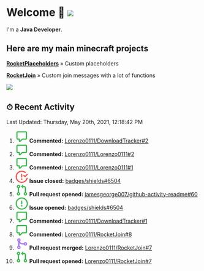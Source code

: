 # Welcome 👋 ![](https://hit.yhype.me/github/profile?user_id=69311874)

I'm a **Java Developer**.

## Here are my main minecraft projects

**[RocketPlaceholders](https://github.com/Lorenzo0111/RocketPlaceholders)** » Custom placeholders

**[RocketJoin](https://github.com/Lorenzo0111/RocketJoin)** » Custom join messages with a lot of functions

[![](https://github-readme-stats.vercel.app/api?username=Lorenzo0111&show_icons=true&count_private=true)](https://github.com/Lorenzo0111)

## ⏱ Recent Activity

<!--RECENT_ACTIVITY:last_update-->
Last Updated: Thursday, May 20th, 2021, 12:18:42 PM
<!--RECENT_ACTIVITY:last_update_end-->

<!--RECENT_ACTIVITY:start-->
1. ![comment] **Commented:** [Lorenzo0111/DownloadTracker#2](https://github.com/Lorenzo0111/DownloadTracker/issues/2)
2. ![comment] **Commented:** [Lorenzo0111/Lorenzo0111#2](https://github.com/Lorenzo0111/Lorenzo0111/issues/2)
3. ![comment] **Commented:** [Lorenzo0111/Lorenzo0111#1](https://github.com/Lorenzo0111/Lorenzo0111/issues/1)
4. ![issueClosed] **Issue closed:** [badges/shields#6504](https://github.com/badges/shields/issues/6504)
5. ![pullRequestOpened] **Pull request opened:** [jamesgeorge007/github-activity-readme#60](https://github.com/jamesgeorge007/github-activity-readme/pull/60)
6. ![issueOpened] **Issue opened:** [badges/shields#6504](https://github.com/badges/shields/issues/6504)
7. ![comment] **Commented:** [Lorenzo0111/DownloadTracker#1](https://github.com/Lorenzo0111/DownloadTracker/issues/1)
8. ![comment] **Commented:** [Lorenzo0111/RocketJoin#8](https://github.com/Lorenzo0111/RocketJoin/issues/8)
9. ![pullRequestMerged] **Pull request merged:** [Lorenzo0111/RocketJoin#7](https://github.com/Lorenzo0111/RocketJoin/pull/7)
10. ![pullRequestOpened] **Pull request opened:** [Lorenzo0111/RocketJoin#7](https://github.com/Lorenzo0111/RocketJoin/pull/7)
<!--RECENT_ACTIVITY:end-->

[issueOpened]: https://github.com/Lorenzo0111/Lorenzo0111/raw/main/media/IssueOpened.svg
[issueClosed]: https://github.com/Lorenzo0111/Lorenzo0111/raw/main/media/IssueClosed.svg
[pullRequestOpened]: https://github.com/Lorenzo0111/Lorenzo0111/raw/main/media/PullRequestOpened.svg
[pullRequestClosed]: https://github.com/Lorenzo0111/Lorenzo0111/raw/main/media/PullRequestClosed.svg
[pullRequestMerged]: https://github.com/Lorenzo0111/Lorenzo0111/raw/main/media/PullRequestMerged.svg
[comment]: https://github.com/Lorenzo0111/Lorenzo0111/raw/main/media/Comment.svg
